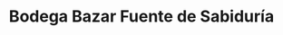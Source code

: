 ---
title: "Bodega Bazar Fuente de Sabiduría"
url: /independencia/bodega-bazar-fuente-de-sabiduria/
shop: general
---